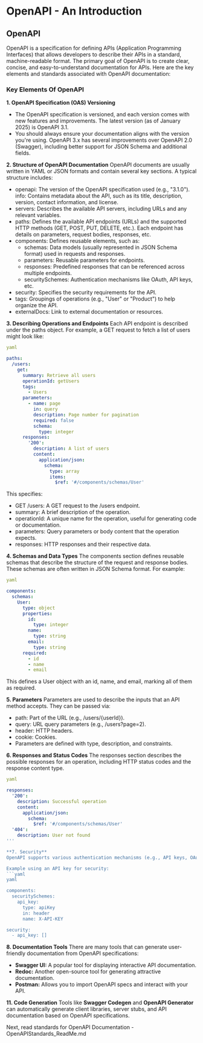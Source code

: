 # OpenAPI - An Introduction

## OpenAPI
OpenAPI is a specification for defining APIs (Application Programming Interfaces) that allows developers to describe their APIs in a standard, machine-readable format. The primary goal of OpenAPI is to create clear, concise, and easy-to-understand documentation for APIs. Here are the key elements and standards associated with OpenAPI documentation:
### Key Elements Of OpenAPI
**1. OpenAPI Specification (OAS) Versioning**
* The OpenAPI specification is versioned, and each version comes with new features and improvements. The latest version (as of January 2025) is OpenAPI 3.1.
* You should always ensure your documentation aligns with the version you're using. OpenAPI 3.x has several improvements over OpenAPI 2.0 (Swagger), including better support for JSON Schema and additional fields.

**2. Structure of OpenAPI Documentation**
OpenAPI documents are usually written in YAML or JSON formats and contain several key sections. A typical structure includes:

* openapi: The version of the OpenAPI specification used (e.g., "3.1.0").
info: Contains metadata about the API, such as its title, description, version, contact information, and license.
* servers: Describes the available API servers, including URLs and any relevant variables.
* paths: Defines the available API endpoints (URLs) and the supported HTTP methods (GET, POST, PUT, DELETE, etc.). Each endpoint has details on parameters, request bodies, responses, etc.
* components: Defines reusable elements, such as:
  - schemas: Data models (usually represented in JSON Schema format) used in requests and responses.
  - parameters: Reusable parameters for endpoints.
  - responses: Predefined responses that can be referenced across multiple endpoints.
  - securitySchemes: Authentication mechanisms like OAuth, API keys, etc.
* security: Specifies the security requirements for the API.
* tags: Groupings of operations (e.g., "User" or "Product") to help organize the API.
* externalDocs: Link to external documentation or resources.

**3. Describing Operations and Endpoints**
Each API endpoint is described under the paths object. For example, a GET request to fetch a list of users might look like:
```yaml
yaml

paths:
  /users:
    get:
      summary: Retrieve all users
      operationId: getUsers
      tags:
        - Users
      parameters:
        - name: page
          in: query
          description: Page number for pagination
          required: false
          schema:
            type: integer
      responses:
        '200':
          description: A list of users
          content:
            application/json:
              schema:
                type: array
                items:
                  $ref: '#/components/schemas/User'
```

This specifies:
* GET /users: A GET request to the /users endpoint.
* summary: A brief description of the operation.
* operationId: A unique name for the operation, useful for generating code or documentation.
* parameters: Query parameters or body content that the operation expects.
* responses: HTTP responses and their respective data.

**4. Schemas and Data Types**
The components section defines reusable schemas that describe the structure of the request and response bodies. These schemas are often written in JSON Schema format. For example:
```yaml
yaml

components:
  schemas:
    User:
      type: object
      properties:
        id:
          type: integer
        name:
          type: string
        email:
          type: string
      required:
        - id
        - name
        - email
```
This defines a User object with an id, name, and email, marking all of them as required.

**5. Parameters**
Parameters are used to describe the inputs that an API method accepts. They can be passed via:

* path: Part of the URL (e.g., /users/{userId}).
* query: URL query parameters (e.g., /users?page=2).
* header: HTTP headers.
* cookie: Cookies.
* Parameters are defined with type, description, and constraints.

**6. Responses and Status Codes**
The responses section describes the possible responses for an operation, including HTTP status codes and the response content type.
```yaml
yaml

responses:
  '200':
    description: Successful operation
    content:
      application/json:
        schema:
          $ref: '#/components/schemas/User'
  '404':
    description: User not found
'''

**7. Security**
OpenAPI supports various authentication mechanisms (e.g., API keys, OAuth2, JWT). These are defined under securitySchemes in the components section.

Example using an API key for security:
```yaml
yaml

components:
  securitySchemes:
    api_key:
      type: apiKey
      in: header
      name: X-API-KEY

security:
  - api_key: []
```

**8. Documentation Tools**
There are many tools that can generate user-friendly documentation from OpenAPI specifications:
* **Swagger UI:** A popular tool for displaying interactive API documentation.
* **Redoc:** Another open-source tool for generating attractive documentation.
* **Postman:** Allows you to import OpenAPI specs and interact with your API.

**11. Code Generation**
Tools like **Swagger Codegen** and **OpenAPI Generator** can automatically generate client libraries, server stubs, and API documentation based on OpenAPI specifications.

Next, read standards for OpenAPI Documentation - OpenAPIStandards_ReadMe.md
